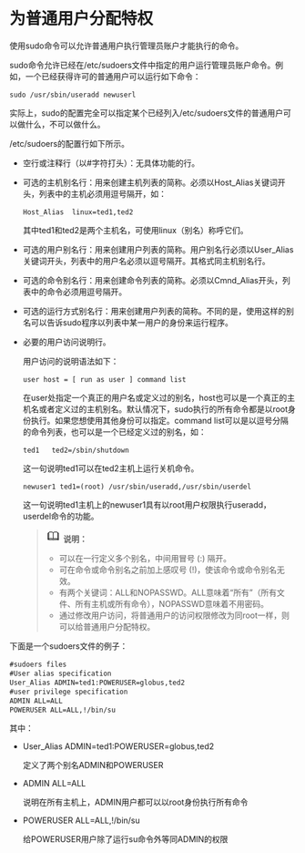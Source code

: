 # 为普通用户分配特权<a name="ZH-CN_TOPIC_0182317327"></a>

使用sudo命令可以允许普通用户执行管理员账户才能执行的命令。

sudo命令允许已经在/etc/sudoers文件中指定的用户运行管理员账户命令。例如，一个已经获得许可的普通用户可以运行如下命令：

```
sudo /usr/sbin/useradd newuserl
```

实际上，sudo的配置完全可以指定某个已经列入/etc/sudoers文件的普通用户可以做什么，不可以做什么。

/etc/sudoers的配置行如下所示。

-   空行或注释行（以\#字符打头）：无具体功能的行。
-   可选的主机别名行：用来创建主机列表的简称。必须以Host\_Alias关键词开头，列表中的主机必须用逗号隔开，如：

    ```
    Host_Alias  linux=ted1,ted2
    ```

    其中ted1和ted2是两个主机名，可使用linux（别名）称呼它们。


-   可选的用户别名行：用来创建用户列表的简称。用户别名行必须以User\_Alias关键词开头，列表中的用户名必须以逗号隔开。其格式同主机别名行。
-   可选的命令别名行：用来创建命令列表的简称。必须以Cmnd\_Alias开头，列表中的命令必须用逗号隔开。
-   可选的运行方式别名行：用来创建用户列表的简称。不同的是，使用这样的别名可以告诉sudo程序以列表中某一用户的身份来运行程序。
-   必要的用户访问说明行。

    用户访问的说明语法如下：

    ```
    user host = [ run as user ] command list
    ```

    在user处指定一个真正的用户名或定义过的别名，host也可以是一个真正的主机名或者定义过的主机别名。默认情况下，sudo执行的所有命令都是以root身份执行。如果您想使用其他身份可以指定。command list可以是以逗号分隔的命令列表，也可以是一个已经定义过的别名，如：

    ```
    ted1   ted2=/sbin/shutdown
    ```

    这一句说明ted1可以在ted2主机上运行关机命令。

    ```
    newuser1 ted1=(root) /usr/sbin/useradd,/usr/sbin/userdel
    ```

    这一句说明ted1主机上的newuser1具有以root用户权限执行useradd，userdel命令的功能。

    >![](./public_sys-resources/icon-note.gif) **说明：**   
    >-   可以在一行定义多个别名，中间用冒号 \(:\) 隔开。  
    >-   可在命令或命令别名之前加上感叹号 \(!\)，使该命令或命令别名无效。  
    >-   有两个关键词：ALL和NOPASSWD。ALL意味着“所有”（所有文件、所有主机或所有命令），NOPASSWD意味着不用密码。  
    >-   通过修改用户访问，将普通用户的访问权限修改为同root一样，则可以给普通用户分配特权。  


下面是一个sudoers文件的例子：

```
#sudoers files
#User alias specification
User_Alias ADMIN=ted1:POWERUSER=globus,ted2
#user privilege specification
ADMIN ALL=ALL
POWERUSER ALL=ALL,!/bin/su
```

其中：

-   User\_Alias ADMIN=ted1:POWERUSER=globus,ted2

    定义了两个别名ADMIN和POWERUSER

-   ADMIN ALL=ALL

    说明在所有主机上，ADMIN用户都可以以root身份执行所有命令

-   POWERUSER ALL=ALL,!/bin/su

    给POWERUSER用户除了运行su命令外等同ADMIN的权限


